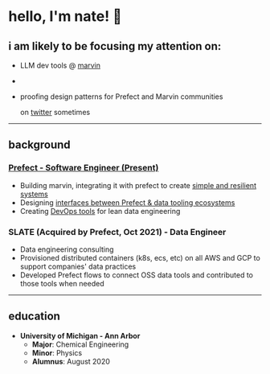 # hello, I'm nate! 👋

## i am likely to be focusing my attention on:
- LLM dev tools @ [marvin](https://github.com/PrefectHQ/marvin)
- 
- proofing design patterns for Prefect and Marvin communities
  
  on [twitter](https://twitter.com/Nathan_Nowack) sometimes

---

## background

### [Prefect - Software Engineer (Present)](https://github.com/PrefectHQ/marvin)
- Building marvin, integrating it with prefect to create [simple and resilient systems](https://github.com/PrefectHQ/marvin-recipes/blob/main/examples/slackbot/Dockerfile)
- Designing [interfaces between Prefect & data tooling ecosystems](https://github.com/PrefectHQ/prefect-collection-registry)
- Creating [DevOps tools](https://github.com/zzstoatzz/prefect-monorepo/blob/main/.github/workflows/env-separated-deploy.yml) for lean data engineering

### SLATE (Acquired by Prefect, Oct 2021) - Data Engineer
- Data engineering consulting
- Provisioned distributed containers (k8s, ecs, etc) on all AWS and GCP to support companies' data practices
- Developed Prefect flows to connect OSS data tools and contributed to those tools when needed

---

## education
- **University of Michigan - Ann Arbor**
  - **Major**: Chemical Engineering
  - **Minor**: Physics
  - **Alumnus**: August 2020
